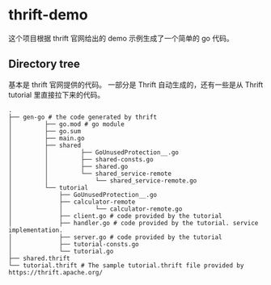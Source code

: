 # thrift-demo
这个项目根据 thrift 官网给出的 demo 示例生成了一个简单的 go 代码。

## Directory tree
基本是 thrift 官网提供的代码。
一部分是 Thrift 自动生成的，还有一些是从 Thrift tutorial 里直接拉下来的代码。
```shell
.
├── gen-go # the code generated by thrift
│         ├── go.mod # go module 
│         ├── go.sum
│         ├── main.go 
│         ├── shared
│         │         ├── GoUnusedProtection__.go
│         │         ├── shared-consts.go
│         │         ├── shared.go
│         │         └── shared_service-remote 
│         │             └── shared_service-remote.go
│         └── tutorial
│             ├── GoUnusedProtection__.go
│             ├── calculator-remote
│             │         └── calculator-remote.go
│             ├── client.go # code provided by the tutorial
│             ├── handler.go # code provided by the tutorial. service implementation.
│             ├── server.go # code provided by the tutorial
│             ├── tutorial-consts.go
│             └── tutorial.go
├── shared.thrift
└── tutorial.thrift # The sample tutorial.thrift file provided by https://thrift.apache.org/
```

